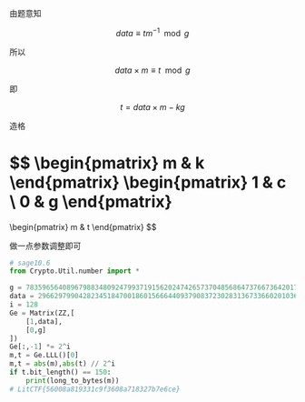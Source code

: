 由题意知


$$
data \equiv tm^{-1} \mod g
$$


所以


$$
data\times m \equiv t \mod g
$$


即


$$
t = data\times m -kg
$$


造格


$$
\begin{pmatrix}
m & k
\end{pmatrix}
\begin{pmatrix}
1 & c \\
0 & g
\end{pmatrix}
=
\begin{pmatrix}
m & t
\end{pmatrix}
$$


做一点参数调整即可

```py
# sage10.6
from Crypto.Util.number import *

g = 7835965640896798834809247993719156202474265737048568647376673642017466116106914666363462292416077666356578469725971587858259708356557157689066968453881547
data = 2966297990428234518470018601566644093790837230283136733660201036837070852272380968379055636436886428180671888655884680666354402224746495312632530221228498
i = 128
Ge = Matrix(ZZ,[
    [1,data],
    [0,g]
])
Ge[:,-1] *= 2^i
m,t = Ge.LLL()[0]
m,t = abs(m),abs(t) // 2^i
if t.bit_length() == 150:
    print(long_to_bytes(m))
# LitCTF{56008a819331c9f3608a718327b7e6ce}
```

